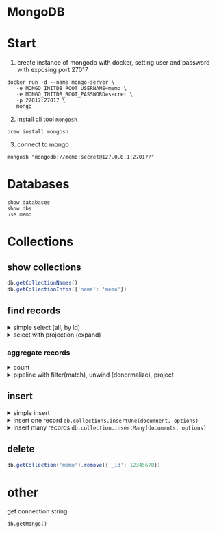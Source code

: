 # MongoDB

# Start

1. create instance of mongodb with docker, setting user and password with exposing port 27017
```shell
docker run -d --name mongo-server \
   -e MONGO_INITDB_ROOT_USERNAME=memo \
   -e MONGO_INITDB_ROOT_PASSWORD=secret \
   -p 27017:27017 \
   mongo
```

2. install cli tool `mongosh`
```shell
brew install mongosh
```

3. connect to mongo
```shell
mongosh "mongodb://memo:secret@127.0.0.1:27017/"
```


# Databases
```shell
show databases
show dbs
use memo
```

# Collections
## show collections
```js
db.getCollectionNames()
db.getCollectionInfos({'name': 'memo'})
```

## find records
<details>
	<summary>simple select (all, by id)</summary>
	
```js
db.getCollection('memo').find({});
db.getCollection('memo').find({'_id': 'fdbf3b6008b064101a6bb0edcf58e67a'});
```
</details>

<details>
	<summary>select with projection (expand)</summary>

```js
db.getCollection('memo').find(
{
  '_id': {
    $in: [
	'fdbf3b6008b064101a6bb0edcf58e67a',
	'66e225a7ada99fe8fd9d15f938a94ce3'
	]
  },
  'data.goods.type': 'fmcg',
  'data.goods.goodId': '6dd6d7a8c1e282f486fe7877486c7f82'
}, {'data.goods.goodId': 1, 'data.goods.price': 1});
```
</details>


### aggregate records
<details>
	<summary>count</summary>
```js
db.getCollection('memo').find({'_id': 12345678}).itcount()
```
</details>

<details>
	<summary>pipeline with filter(match), unwind (denormalize), project</summary>

```js
db.getCollection('memo').aggregate([

{$match: {'_id': {
	$in: [
		'fdbf3b6008b064101a6bb0edcf58e67a',
		'2c5be738c6102ba9a33b4d4729e24eff'
		]
	}
}},

{$unwind: {
  path: '$data.goods'
}},

{$match: {
  'data.goods.available': false
}},

{$project: {
  '_id': 1,
  'data.goods.goodId': 1,
  'data.goods.name': 1,
  'data.goods.price': 1,
}}

]);
```
</details>

## insert
<details>
	<summary>simple insert</summary>
```js
db.getCollection('memo').insert({'_id': 12345678})
db['memo'].insert({'_id': 12345678})
db.memo.insert({'_id': 12345678})
```
</details>

<details>
  <summary>insert one record <code>db.collections.insertOne(documnent, options)</code></summary>

```js
db.getCollection('memo').insertOne({
  '_id': 'fdbf3b6008b064101a6bb0edcf58e67a',
  'data': {
    'goods': [
      {
        'goodId': '6dd6d7a8c1e282f486fe7877486c7f82',
        'type': 'fmcg',
        'name': 'milk',
        'price': 10,
        'available': true
      },
      {
        'goodId': 'd1c8034bdf0733018fceb39ca251e1f5',
        'type': 'fmcg',
        'name': 'potato',
        'price': 15,
        'available': false
      },
      {
        'goodId': 'd1c8034bdf0733018fceb39ca251e1f5',
        'type': 'fmcg',
        'name': 'soy milk',
        'price': 9,
        'available': false
      }
    ]
  }
});
```
</details>

<details>
	<summary>insert many records <code>db.collection.insertMany(documents, options)</code></summary>
  
```js
db.getCollection('memo').insertMany([
{
  '_id': '2c5be738c6102ba9a33b4d4729e24eff',
  'data': {
    'goods': [
      {
        'goodId': '6dd6d7a8c1e282f486fe7877486c7f82',
        'type': 'fmcg',
        'name': 'milk',
        'price': 10,
        'available': true
      },
      {
        'goodId': 'd1c8034bdf0733018fceb39ca251e1f5',
        'type': 'fmcg',
        'name': 'potato',
        'price': 15,
        'available': false
      },
      {
        'goodId': 'd1c8034bdf0733018fceb39ca251e1f5',
        'type': 'fmcg',
        'name': 'soy milk',
        'price': 9,
        'available': false
      }
    ]
  }
},
{
  '_id': '66e225a7ada99fe8fd9d15f938a94ce3',
  'data': {
    'goods': [
      {
        'goodId': '6dd6d7a8c1e282f486fe7877486c7f82',
        'type': 'fmcg',
        'name': 'milk',
        'price': 10,
        'available': true
      },
      {
        'goodId': 'd1c8034bdf0733018fceb39ca251e1f5',
        'type': 'fmcg',
        'name': 'potato',
        'price': 15,
        'available': false
      },
      {
        'goodId': 'd1c8034bdf0733018fceb39ca251e1f5',
        'type': 'fmcg',
        'name': 'soy milk',
        'price': 9,
        'available': false
      }
    ]
  }
}
]);
```
</details>


## delete
```js
db.getCollection('memo').remove({'_id': 12345678})
```

# other
get connection string
```
db.getMongo()
```
